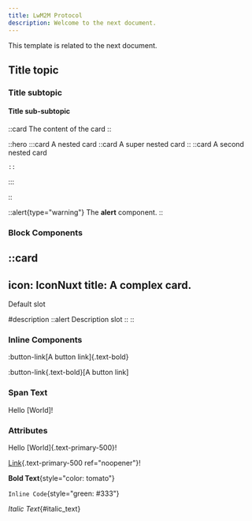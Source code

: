 ```yaml
---
title: LwM2M Protocol
description: Welcome to the next document.
---
```


This template is related to the next document.
## Title topic

### Title subtopic

#### Title sub-subtopic




::card
The content of the card
::

::hero
  :::card
    A nested card
    ::card
      A super nested card
    ::
    ::card
      A second nested card
      
    ::
  :::

::

::alert{type="warning"}
The **alert** component.
::

### Block Components
::card
---
icon: IconNuxt
title: A complex card.
---

Default slot

#description
  ::alert
    Description slot
  ::
::

### Inline Components
:button-link[A button link]{.text-bold}
<!-- or -->
:button-link{.text-bold}[A button link]

### Span Text
Hello [World]!

### Attributes
Hello [World]{.text-primary-500}!

[Link](#link){.text-primary-500 ref="noopener"}!

**Bold Text**{style="color: tomato"}

`Inline Code`{style="green: #333"}

_Italic Text_{#italic_text}